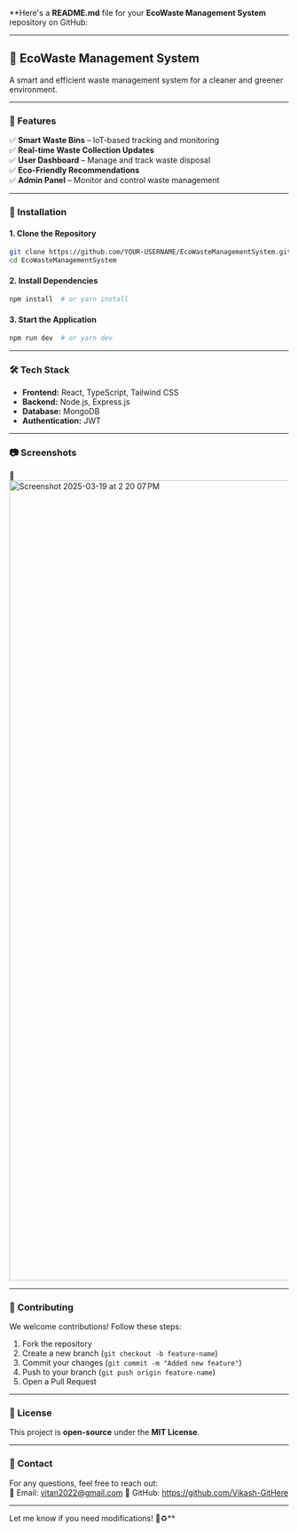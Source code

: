 **Here's a **README.md** file for your **EcoWaste Management System** repository on GitHub:  

---

## 🌿 **EcoWaste Management System**  
A smart and efficient waste management system for a cleaner and greener environment.  

---

### **📌 Features**
✅ **Smart Waste Bins** – IoT-based tracking and monitoring  
✅ **Real-time Waste Collection Updates**  
✅ **User Dashboard** – Manage and track waste disposal  
✅ **Eco-Friendly Recommendations**  
✅ **Admin Panel** – Monitor and control waste management  

---

### **🚀 Installation**
#### **1. Clone the Repository**
```sh
git clone https://github.com/YOUR-USERNAME/EcoWasteManagementSystem.git
cd EcoWasteManagementSystem
```

#### **2. Install Dependencies**
```sh
npm install  # or yarn install
```

#### **3. Start the Application**
```sh
npm run dev  # or yarn dev
```

---

### **🛠️ Tech Stack**
- **Frontend:** React, TypeScript, Tailwind CSS  
- **Backend:** Node.js, Express.js  
- **Database:** MongoDB  
- **Authentication:** JWT  

---

### **📷 Screenshots**
🚀 <img width="1440" alt="Screenshot 2025-03-19 at 2 20 07 PM" src="https://github.com/user-attachments/assets/f5e1effc-e1fe-4126-bcec-63e3a8f97993" />


---

### **📝 Contributing**
We welcome contributions! Follow these steps:  
1. Fork the repository  
2. Create a new branch (`git checkout -b feature-name`)  
3. Commit your changes (`git commit -m "Added new feature"`)  
4. Push to your branch (`git push origin feature-name`)  
5. Open a Pull Request  

---

### **📜 License**
This project is **open-source** under the **MIT License**.  

---

### **📩 Contact**
For any questions, feel free to reach out:  
📧 Email: vitan2022@gmail.com
🔗 GitHub: https://github.com/Vikash-GitHere

---

Let me know if you need modifications! 🚀♻️**
